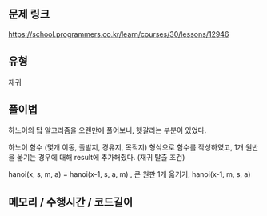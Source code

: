 ## 문제 링크

https://school.programmers.co.kr/learn/courses/30/lessons/12946

## 유형

재귀

## 풀이법

하노이의 탑 알고리즘을 오랜만에 풀어보니, 헷갈리는 부분이 있었다.

하노이 함수 (몇개 이동, 출발지, 경유지, 목적지) 형식으로 함수를 작성하였고, 1개 원반을 옮기는 경우에 대해 result에 추가해줬다. (재귀 탈출 조건)

hanoi(x, s, m, a) = hanoi(x-1, s, a, m) , 큰 원판 1개 옮기기, hanoi(x-1, m, s, a)

## 메모리 / 수행시간 / 코드길이